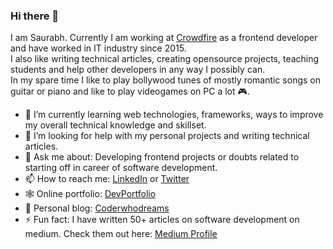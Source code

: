 ### Hi there 👋
I am Saurabh. Currently I am working at [Crowdfire](https://www.crowdfireapp.com/) as a frontend developer and have worked in IT industry since 2015.   
I also like writing technical articles, creating opensource projects, teaching students and help other developers in any way I possibly can.   
In my spare time I like to play bollywood tunes of mostly romantic songs on guitar or piano and like to play videogames on PC a lot 🎮.

- 🌱 I’m currently learning web technologies, frameworks, ways to improve my overall technical knowledge and skillset.
- 🤔 I’m looking for help with my personal projects and writing technical articles.
- 💬 Ask me about: Developing frontend projects or doubts related to starting off in career of software development.
- 📫 How to reach me: [LinkedIn](https://www.linkedin.com/in/saurabh-mhatre) or [Twitter](https://twitter.com/saurabhnative)
- 🕸 Online portfolio: [DevPortfolio](https://saurabhmhatre.netlify.app/)
- 📖 Personal blog: [Coderwhodreams](https://coderwhodreams.com/)
- ⚡ Fun fact: I have written 50+ articles on software development on medium. Check them out here: [Medium Profile](https://medium.com/@smhatre59)

<!--
**smhatre59/smhatre59** is a ✨ _special_ ✨ repository because its `README.md` (this file) appears on your GitHub profile.

Here are some ideas to get you started:

- 🔭 I’m currently working on improving and adding new features to Crowdfire website, creating fun side projects and improving my blog's social media presence.
-->
